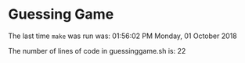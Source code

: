 # Guessing Game

The last time `make` was run was: 01:56:02 PM Monday, 01 October 2018

The number of lines of code in guessinggame.sh is: 22
